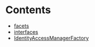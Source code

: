 

# Contents
- [facets](/src/Authorization/factory/facets)
- [interfaces](/src/Authorization/factory/interfaces)
- [IdentityAccessManagerFactory](IdentityAccessManagerFactory.sol/contract.IdentityAccessManagerFactory.md)
